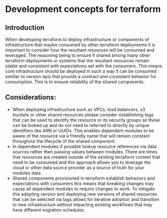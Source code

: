 # Development concepts for terraform

## Introduction
When developing terraform to deploy infrastructure or components of infrastructure that maybe consumed by other terraform deployments it is important to consider how the resultant resources will be consumed and leveraged. The reasoning being to ensure if shared among many other terraform deployments or systems that the resultant resources remain stable and consistent with expectations set with the consumers. This means core infrastructure should be deployed in such a way it can be consumed similiar to version apis that provide a contract and consistent behavior for consumption. This is to ensure reliability of the shared components.
## Considerations:
* When deploying infrastructure such as VPCs, load balancers, s3 buckets or other shared resources please consider establishing tags that can be used to identify the resource or its security groups so these can be looked up and do not need to referred to directly by unique identifiers like ARN or UUIDs. This enables dependent modules to be aware of the resource via a friendly name that will remain constant throughout the lifecycle of the shared component.
* In dependent modules if possible lookup resource references via data sources rather then passing values between modules. There are times that resources are created outside of the existing terraform context that need to be consumed and this approach allows you to leverage the cloud or other data source provider as a source of truth for your modules data.
* Shared components provisioned in terraform establish behaviors and expectations with consumers this means that breaking changes may cause all dependent modules to require changes to work. To mitigate this adopting version and deploying new versions of shared resources that can be selected via tags allows for iterative adoption and transition to new infrastructure without impacting existing workflows that may have different migration schedules.